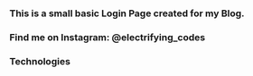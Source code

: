 ### This is a small basic Login Page created for my Blog.

### Find me on Instagram: @electrifying_codes

### Technologies